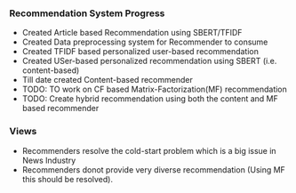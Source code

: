 ### Recommendation System Progress

- Created Article based Recommendation using SBERT/TFIDF
- Created Data preprocessing system for Recommender to consume
- Created TFIDF based personalized user-based recommendation
- Created USer-based personalized recommendation using SBERT (i.e. content-based)
-  Till date created Content-based recommender
- TODO: TO work on CF based Matrix-Factorization(MF) recommendation
- TODO: Create hybrid recommendation using both the content and MF based recommender

### Views

- Recommenders resolve the cold-start problem which is a big issue in News Industry
- Recommenders donot provide very diverse recommendation (Using MF this should be resolved).